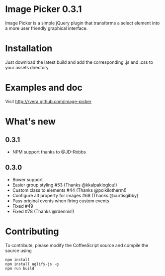 # Image Picker 0.3.1

Image Picker is a simple jQuery plugin that transforms a select element into a more user friendly graphical interface.

# Installation

Just download the latest build and add the corresponding .js and .css to your assets directory

# Examples and doc

Visit http://rvera.github.com/image-picker

# What's new

## 0.3.1
- NPM support thanks to @JD-Robbs

## 0.3.0
- Bower support
- Easier group styling #53 (Thanks @kkalpakloglou!)
- Custom class to elements #44 (Thanks @poikilotherm!)
- Configure alt property for images #68 (Thanks @curtisgibby)
- Pass original events when firing custom events
- Fixed #49
- Fixed #78 (Thanks @rdennis!)


# Contributing

To contribute, please modify the CoffeeScript source and compile the source using

    npm install    
    npm install uglify-js -g
    npm run build
